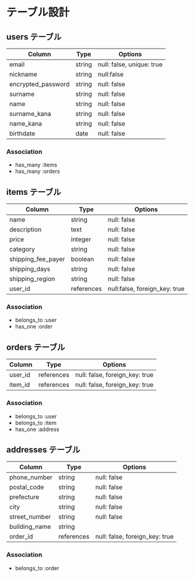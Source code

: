 # テーブル設計

## users テーブル

| Column             | Type   | Options     |
| ------------------ | ------ | ----------- |
| email              | string | null: false, unique: true |
| nickname           | string | null:false  |
| encrypted_password | string | null: false |
| surname            | string | null: false |
| name               | string | null: false |
| surname_kana       | string | null: false |
| name_kana          | string | null: false |
| birthdate          | date   | null: false |

### Association

- has_many :items
- has_many :orders 

## items テーブル

| Column             | Type       | Options     |
| ------------------ | ---------- | ----------- |
| name               | string     | null: false |
| description        | text       | null: false |
| price              | integer    | null: false |
| category           | string     | null: false |
| shipping_fee_payer | boolean    | null: false |
| shipping_days      | string     | null: false |
| shipping_region    | string     | null: false |
| user_id            | references | null:false, foreign_key: true |


### Association

- belongs_to :user
- has_one :order

## orders テーブル

| Column  | Type       | Options                        |
| ------- | ---------- | ------------------------------ |
| user_id | references | null: false, foreign_key: true |
| item_id | references | null: false, foreign_key: true |

### Association

- belongs_to :user
- belongs_to :item
- has_one :address

## addresses テーブル

| Column        | Type       | Options     |
| ------------- | ---------- | ----------- |
| phone_number  | string     | null: false |
| postal_code   | string     | null: false |
| prefecture    | string     | null: false |
| city          | string     | null: false |
| street_number | string     | null: false |
| building_name | string     |             |
| order_id      | references | null: false, foreign_key: true |

### Association

- belongs_to :order

